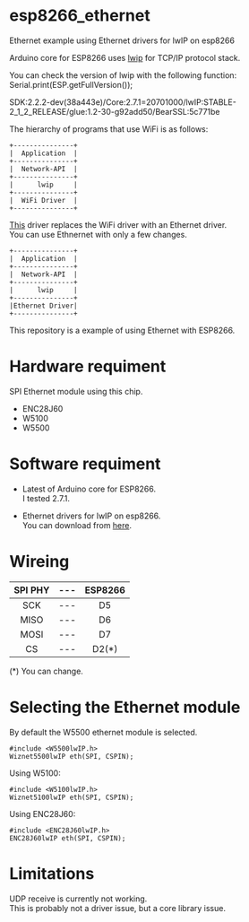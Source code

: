 # esp8266_ethernet

Ethernet example using Ethernet drivers for lwIP on esp8266

Arduino core for ESP8266 uses [lwip](https://savannah.nongnu.org/projects/lwip/) for TCP/IP protocol stack.

You can check the version of lwip with the following function: Serial.print(ESP.getFullVersion());

SDK:2.2.2-dev(38a443e)/Core:2.7.1=20701000/lwIP:STABLE-2_1_2_RELEASE/glue:1.2-30-g92add50/BearSSL:5c771be

The hierarchy of programs that use WiFi is as follows:

```
+---------------+
|  Application  |
+---------------+
|  Network-API  |
+---------------+
|      lwip     |
+---------------+
|  WiFi Driver  |
+---------------+ 
```



[This](https://github.com/d-a-v/W5500lwIP) driver replaces the WiFi driver with an Ethernet driver.   
You can use Ethnernet with only a few changes.   

```
+---------------+
|  Application  |
+---------------+
|  Network-API  |
+---------------+
|      lwip     |
+---------------+
|Ethernet Driver|
+---------------+
```

This repository is a example of using Ethernet with ESP8266.

# Hardware requiment
SPI Ethernet module using this chip.
- ENC28J60
- W5100
- W5500

# Software requiment
- Latest of Arduino core for ESP8266.   
I tested 2.7.1.   

- Ethernet drivers for lwIP on esp8266.   
You can download from [here](https://github.com/d-a-v/W5500lwIP).

# Wireing

|SPI PHY|---|ESP8266|
|:-:|:-:|:-:|
|SCK|---|D5|
|MISO|---|D6|
|MOSI|---|D7|
|CS|---|D2(*)|

(*) You can change.

# Selecting the Ethernet module

By default the W5500 ethernet module is selected.

```
#include <W5500lwIP.h>
Wiznet5500lwIP eth(SPI, CSPIN);

```

Using W5100:

```
#include <W5100lwIP.h>
Wiznet5100lwIP eth(SPI, CSPIN);
```

Using ENC28J60:

```
#include <ENC28J60lwIP.h>
ENC28J60lwIP eth(SPI, CSPIN);

```

# Limitations
UDP receive is currently not working.   
This is probably not a driver issue, but a core library issue.   
